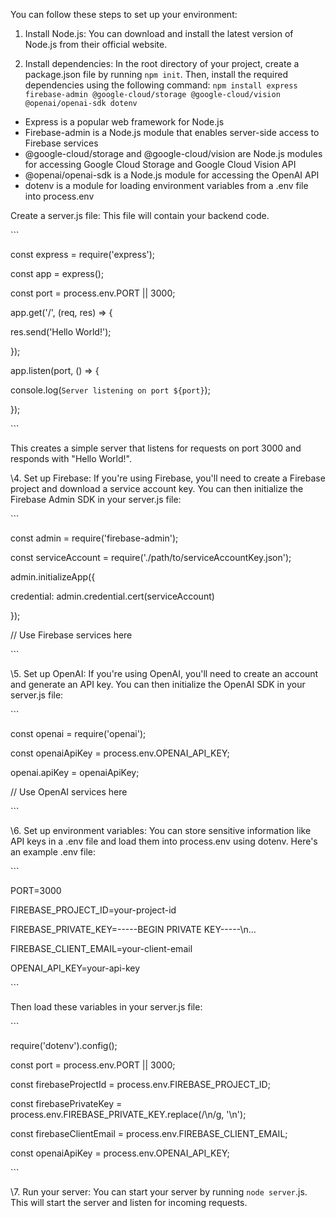 ﻿You can follow these steps to set up your environment:

1. Install Node.js: You can download and install the latest version of Node.js from their official website.

1. Install dependencies: In the root directory of your project, create a package.json file by running `npm init`. Then, install the required dependencies using the following command: `npm install express firebase-admin @google-cloud/storage @google-cloud/vision @openai/openai-sdk dotenv`

- Express is a popular web framework for Node.js
- Firebase-admin is a Node.js module that enables server-side access to Firebase services
- @google-cloud/storage and @google-cloud/vision are Node.js modules for accessing Google Cloud Storage and Google Cloud Vision API
- @openai/openai-sdk is a Node.js module for accessing the OpenAI API
- dotenv is a module for loading environment variables from a .env file into process.env

Create a server.js file: This file will contain your backend code.

\```

const express = require('express');

const app = express();

const port = process.env.PORT || 3000;

app.get('/', (req, res) => {

res.send('Hello World!');

});

app.listen(port, () => {

console.log(`Server listening on port ${port}`);

});

\```

This creates a simple server that listens for requests on port 3000 and responds with "Hello World!".

\4. Set up Firebase: If you're using Firebase, you'll need to create a Firebase project and download a service account key. You can then initialize the Firebase Admin SDK in your server.js file:


\```

const admin = require('firebase-admin');

const serviceAccount = require('./path/to/serviceAccountKey.json');

admin.initializeApp({

credential: admin.credential.cert(serviceAccount)

});

// Use Firebase services here

\```

\5. Set up OpenAI: If you're using OpenAI, you'll need to create an account and generate an API key. You can then initialize the OpenAI SDK in your server.js file:

\```

const openai = require('openai');

const openaiApiKey = process.env.OPENAI\_API\_KEY;

openai.apiKey = openaiApiKey;

// Use OpenAI services here

\```

\6. Set up environment variables: You can store sensitive information like API keys in a .env file and load them into process.env using dotenv. Here's an example .env file:

\```

PORT=3000

FIREBASE\_PROJECT\_ID=your-project-id

FIREBASE\_PRIVATE\_KEY=-----BEGIN PRIVATE KEY-----\n...

FIREBASE\_CLIENT\_EMAIL=your-client-email

OPENAI\_API\_KEY=your-api-key

\```

Then load these variables in your server.js file:

\```

require('dotenv').config();

const port = process.env.PORT || 3000;

const firebaseProjectId = process.env.FIREBASE\_PROJECT\_ID;

const firebasePrivateKey = process.env.FIREBASE\_PRIVATE\_KEY.replace(/\\n/g, '\n');

const firebaseClientEmail = process.env.FIREBASE\_CLIENT\_EMAIL;

const openaiApiKey = process.env.OPENAI\_API\_KEY;

\```


\7. Run your server: You can start your server by running `node server`.js. This will start the server and listen for incoming requests.
